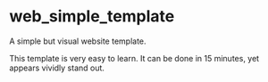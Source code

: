 # web_simple_template
A simple but visual website template.

This template is very easy to learn. It can be done in 15 minutes, yet appears vividly stand out. 
